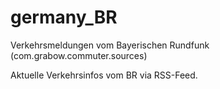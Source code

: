 # germany_BR
Verkehrsmeldungen vom Bayerischen Rundfunk (com.grabow.commuter.sources)

Aktuelle Verkehrsinfos vom BR via RSS-Feed.
